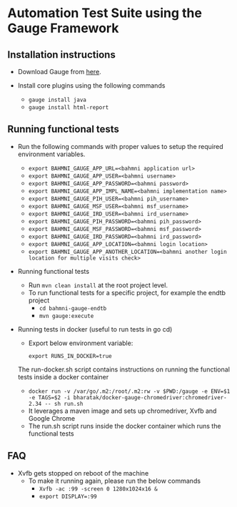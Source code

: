 Automation Test Suite using the Gauge Framework
============================================

Installation instructions
--------------------------
* Download Gauge from [here](http://getgauge.io/get-started/).

* Install core plugins using the following commands
    * `gauge install java`
    * `gauge install html-report`

Running functional tests
------------------------
* Run the following commands with proper values to setup the required environment variables.
    * `export BAHMNI_GAUGE_APP_URL=<bahmni application url>`
    * `export BAHMNI_GAUGE_APP_USER=<bahmni username>`
    * `export BAHMNI_GAUGE_APP_PASSWORD=<bahmni password>`
    * `export BAHMNI_GAUGE_APP_IMPL_NAME=<bahmni implementation name>`
    * `export BAHMNI_GAUGE_PIH_USER=<bahmni pih_username>`
    * `export BAHMNI_GAUGE_MSF_USER=<bahmni msf_username>`
    * `export BAHMNI_GAUGE_IRD_USER=<bahmni ird_username>`
    * `export BAHMNI_GAUGE_PIH_PASSWORD=<bahmni pih_password>`
    * `export BAHMNI_GAUGE_MSF_PASSWORD=<bahmni msf_password>`
    * `export BAHMNI_GAUGE_IRD_PASSWORD=<bahmni ird_password>`
    * `export BAHMNI_GAUGE_APP_LOCATION=<bahmni login location>`
    * `export BAHMNI_GAUGE_APP_ANOTHER_LOCATION=<bahmni another login location for multiple visits check>`

* Running functional tests
    * Run `mvn clean install` at the root project level.
    * To run functional tests for a specific project, for example the endtb project
        * `cd bahmni-gauge-endtb`
        * `mvn gauge:execute`
* Running tests in docker (useful to run tests in go cd)

    * Export below environment variable:
        
        `export RUNS_IN_DOCKER=true`
        
    The run-docker.sh script contains instructions on running the functional tests inside a docker container
    
    * `docker run -v /var/go/.m2:/root/.m2:rw -v $PWD:/gauge -e ENV=$1 -e TAGS=$2 -i bharatak/docker-gauge-chromedriver:chromedriver-2.34 -- sh run.sh`
    * It leverages a maven image and sets up chromedriver, Xvfb and Google Chrome
    * The run.sh script runs inside the docker container which runs the functional tests

FAQ
--------------------------
* Xvfb gets stopped on reboot of the machine
    * To make it running again, please run the below commands
      * `Xvfb -ac :99 -screen 0 1280x1024x16 &`
      * `export DISPLAY=:99`
